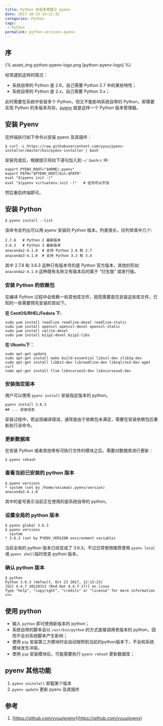 ```yaml
---
title: Python 多版本管理之 pyenv
date: 2017-10-23 14:22:32
categories: Python
tags: 
 - Python
permalink: python-versions-pyenv
---
```

## 序

{% asset_img python-pyenv-logo.png [python-pyenv-logo] %}

经常遇到这样的情况：

*   系统自带的 Python 是 2.6，自己需要 Python 2.7 中的某些特性；
*   系统自带的 Python 是 2.x，自己需要 Python 3.x；

此时需要在系统中安装多个 Python，但又不能影响系统自带的 Python，即需要实现 Python 的多版本共存。[pyenv](https://github.com/yyuu/pyenv) 就是这样一个 Python 版本管理器。

## 安装 Pyenv

在终端执行如下命令以安装 pyenv 及其插件：

```
$ curl -L https://raw.githubusercontent.com/yyuu/pyenv-installer/master/bin/pyenv-installer | bash
```
安装完成后，根据提示将如下语句加入到 `~/.bashrc` 中:

```
export PYENV_ROOT="$HOME/.pyenv"
export PATH="$PYENV_ROOT/bin:$PATH"
eval "$(pyenv init -)"
eval "$(pyenv virtualenv-init -)"   # 这句可以不加
```
然后重启终端即可。

## 安装 Python

```
$ pyenv install --list
```
该命令会列出可以用 pyenv 安装的 Python 版本。列表很长，仅列举其中几个:

```
2.7.8   # Python 2 最新版本
3.6.3   # Python 3 最新版本
anaconda2-4.1.0  # 支持 Python 2.6 和 2.7
anaconda3-4.1.0  # 支持 Python 3.3 和 3.4
```
其中 2.7.8 和 3.6.3 这种只有版本号的是 Python 官方版本，其他的形如 `anaconda2-4.1.0` 这种既有名称又有版本后的属于 “衍生版” 或发行版。

### 安装 Python 的依赖包

在编译 Python 过程中会依赖一些其他库文件，因而需要首先安装这些库文件，已知的一些需要预先安装的库如下。

**在 CentOS/RHEL/Fedora 下:**

```
sudo yum install readline readline-devel readline-static
sudo yum install openssl openssl-devel openssl-static
sudo yum install sqlite-devel
sudo yum install bzip2-devel bzip2-libs
```

**在 Ubuntu下：**

```
sudo apt-get update
sudo apt-get install make build-essential libssl-dev zlib1g-dev
sudo apt-get install libbz2-dev libreadline-dev libsqlite3-dev wget curl
sudo apt-get install llvm libncurses5-dev libncursesw5-dev
```
### 安装指定版本

用户可以使用 `pyenv install` 安装指定版本的 python。

```
pyenv install 3.6.3
## ... 安装信息
```
安装过程中，若出现编译错误，通常是由于依赖包未满足，需要在安装依赖包后重新执行该命令。

### 更新数据库

在安装 Python 或者其他带有可执行文件的模块之后，需要对数据库进行更新：

```
$ pyenv rehash
```

### 查看当前已安装的 python 版本

```
$ pyenv versions
* system (set by /home/seisman/.pyenv/version)
anaconda3-4.1.0
```

其中的星号表示当前正在使用的是系统自带的 python。

### 设置全局的 python 版本

```
$ pyenv global 3.6.3
$ pyenv versions
  system
* 3.6.3 (set by PYENV_VERSION environment variable)
```
当前全局的 python 版本已经变成了 3.6.3。不过日常使用推荐使用 `pyenv local` 或 `pyenv shell`临时改变 python 版本。

### 确认 python 版本

```
$ python
Python 3.6.3 (default, Oct 23 2017, 12:15:23)
[GCC 4.4.7 20120313 (Red Hat 4.4.7-17)] on linux
Type "help", "copyright", "credits" or "license" for more information
>>>
```

## 使用 python

*   输入 `python` 即可使用新版本的 python；
*   系统自带的脚本会以 `/usr/bin/python` 的方式直接调用老版本的 python，因而不会对系统脚本产生影响；
*   使用 `pip` 安装第三方模块时会自动按照到当前的python版本下，不会和系统模块发生冲突。
*   使用 `pip` 安装模块后，可能需要执行 `pyenv rehash` 更新数据库；

## pyenv 其他功能

1.  `pyenv uninstall` 卸载某个版本
2.  `pyenv update` 更新 pyenv 及其插件

## 参考

1.  [https://github.com/yyuu/pyenv](https://github.com/yyuu/pyenv)



